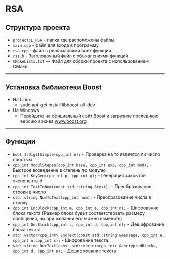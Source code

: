 # RSA 
## Структура проекта
- `projectCL_RSA` - папка где расположены файлы.
- `main.cpp` - файл для входа в программу.
- `rsa.cpp` - файл с реализациями всех функций.
- `rsa.h` - Заголовочный файл с объявлениями функций.
- `CMakeLists.txt` — Файл для сборки проекта с использованием CMake.
---
## Установка библиотеки Boost
- На Linux
    - sudo apt-get install libboost-all-dev
- На Windows
    - Перейдите на официальный сайт Boost и загрузите последнюю версию архива www.boost.org

---
## Функции
- `bool IsDigitSimple(cpp_int n);` - Проверка на то является ли число простым
- `cpp_int ModulStepen(cpp_int base, cpp_int exp, cpp_int mod);` -  Быстрое возведение в степень по модулю 
- `cpp_int KeyGen(cpp_int p, cpp_int q);` - Генерация закрытой экспоненты d
- `cpp_int TextToNum(const std::string &text);` - Преобразование строки в число
- `std::string NumToText(cpp_int num);` - Преобразование числа в строку 
- `cpp_int EncBlock(cpp_int m, cpp_int e, cpp_int n);` - Шифрование блока текста (Размер блока будет соответствовать размеру сообщения, но при желании его можно изменить)
- `cpp_int DecBlock(cpp_int c, cpp_int d, cpp_int n);` - Дешифрование блока текста
- `std::vector<cpp_int> EncText(const std::string &message, cpp_int e, cpp_int n,cpp_int s);` - Шифрование текста
- `std::string DecText(const std::vector<cpp_int> &encryptedBlocks, cpp_int d, cpp_int n);` - Дешифрование текста